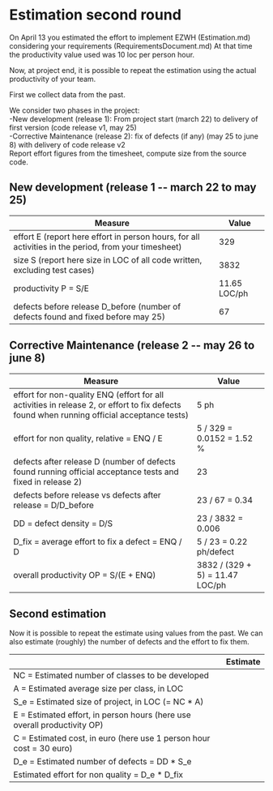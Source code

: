 # Estimation second round

On April 13 you estimated the effort to implement EZWH (Estimation.md) considering your requirements (RequirementsDocument.md)
At that time the productivity value used was 10 loc per person hour.   

Now, at project end, it is possible to repeat the 
estimation using the actual productivity of your team.


First we collect data from the past.   

We consider two phases in the project: <br>
-New development (release 1): From project start (march 22) to delivery of first version (code release v1, may 25) <br>
-Corrective Maintenance (release 2): fix of defects (if any)  (may 25 to june 8) with delivery of code release v2  <br>
Report effort figures from the timesheet, compute size from the source code.

## New development (release 1  -- march 22 to may 25)
| Measure| Value |
|---|---|
|effort E (report here effort in person hours, for all activities in the period, from your timesheet)  | 329 |
|size S (report here size in LOC of all code written, excluding test cases)  |3832|
|productivity P = S/E | 11.65 LOC/ph|
|defects before release D_before (number of defects found and fixed before may 25) | 67 |



## Corrective Maintenance (release 2 -- may 26 to june 8)

| Measure | Value|
|---|---|
|effort for non-quality ENQ (effort for all activities in release 2, or effort to fix defects found when running official acceptance tests) | 5 ph |
|effort for non quality, relative = ENQ / E | 5 / 329 = 0.0152 = 1.52 %|
|defects after release D (number of defects found running official acceptance tests and  fixed in release 2) | 23 |
|defects before release vs defects after release = D/D_before | 23 / 67 = 0.34 |
|DD = defect density = D/S| 23 / 3832 = 0.006 |
|D_fix = average effort to fix a defect = ENQ / D | 5 / 23 = 0.22 ph/defect |
|overall productivity OP = S/(E + ENQ)| 3832 / (329 + 5) = 11.47 LOC/ph |

## Second estimation

Now it is possible to repeat the estimate using values from the past. We can also estimate (roughly) the number of defects and the effort to fix them.

|             | Estimate                        |             
| ----------- | ------------------------------- |  
| NC =  Estimated number of classes to be developed                 |                         |             
|  A = Estimated average size per class, in LOC                     |                            | 
| S_e = Estimated size of project, in LOC (= NC * A)                  |                                |
| E = Estimated effort, in person hours (here use overall productivity OP)  |                                  |   
| C = Estimated cost, in euro (here use 1 person hour cost = 30 euro)                   |         | 
| D_e = Estimated number of defects = DD * S_e||
| Estimated effort for non quality = D_e * D_fix ||
